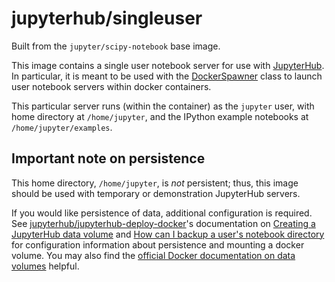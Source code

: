 # jupyterhub/singleuser

Built from the `jupyter/scipy-notebook` base image.

This image contains a single user notebook server for use with
[JupyterHub](https://github.com/jupyterhub/jupyterhub). In particular, it is meant
to be used with the
[DockerSpawner](https://github.com/jupyterhub/dockerspawner/blob/master/dockerspawner/dockerspawner.py)
class to launch user notebook servers within docker containers.

This particular server runs (within the container) as the `jupyter` user, with
home directory at `/home/jupyter`, and the IPython example notebooks at
`/home/jupyter/examples`.

## Important note on persistence

This home directory, `/home/jupyter`, is *not* persistent; thus,
this image should be used with temporary or demonstration JupyterHub
servers.

If you would like persistence of data, additional configuration is
required. See [jupyterhub/jupyterhub-deploy-docker][jupyterhub-deploy-docker]'s
documentation on [Creating a JupyterHub data volume][data volume] and
[How can I backup a user's notebook directory][backup user directory]
for configuration information about persistence and mounting a docker volume.
You may also find the [official Docker documentation on data volumes][docker data volumes] helpful.


  [jupyterhub-deploy-docker]: (https://github.com/jupyterhub/jupyterhub-deploy-docker)
  [data volume]: https://github.com/jupyterhub/jupyterhub-deploy-docker#create-a-jupyterhub-data-volume
  [backup user directory]: https://github.com/jupyterhub/jupyterhub-deploy-docker#how-can-i-backup-a-users-notebook-directory
  [Docker data volumes]: https://docs.docker.com/engine/tutorials/dockervolumes/
